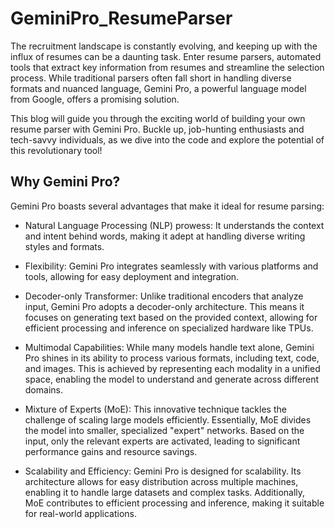 # GeminiPro_ResumeParser
The recruitment landscape is constantly evolving, and keeping up with the influx of resumes can be a daunting task. Enter resume parsers, automated tools that extract key information from resumes and streamline the selection process. While traditional parsers often fall short in handling diverse formats and nuanced language, Gemini Pro, a powerful language model from Google, offers a promising solution.

This blog will guide you through the exciting world of building your own resume parser with Gemini Pro. Buckle up, job-hunting enthusiasts and tech-savvy individuals, as we dive into the code and explore the potential of this revolutionary tool!

## Why Gemini Pro?

Gemini Pro boasts several advantages that make it ideal for resume parsing:

* Natural Language Processing (NLP) prowess: It understands the context and intent behind words, making it adept at handling diverse writing styles and formats.
* Flexibility: Gemini Pro integrates seamlessly with various platforms and tools, allowing for easy deployment and integration.
* Decoder-only Transformer: Unlike traditional encoders that analyze input, Gemini Pro adopts a decoder-only architecture. This means it focuses on generating text based on the provided context, allowing for efficient processing and inference on specialized hardware like TPUs.

* Multimodal Capabilities: While many models handle text alone, Gemini Pro shines in its ability to process various formats, including text, code, and images. This is achieved by representing each modality in a unified space, enabling the model to understand and generate across different domains.

* Mixture of Experts (MoE): This innovative technique tackles the challenge of scaling large models efficiently. Essentially, MoE divides the model into smaller, specialized "expert" networks. Based on the input, only the relevant experts are activated, leading to significant performance gains and resource savings.

* Scalability and Efficiency: Gemini Pro is designed for scalability. Its architecture allows for easy distribution across multiple machines, enabling it to handle large datasets and complex tasks. Additionally, MoE contributes to efficient processing and inference, making it suitable for real-world applications.

[](https://imgur.com/45rGbIl)
